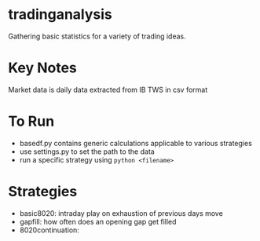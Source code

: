 # tradinganalysis
Gathering basic statistics for a variety of trading ideas.

# Key Notes
Market data is daily data extracted from IB TWS in csv format

# To Run
- basedf.py contains generic calculations applicable to various strategies
- use settings.py to set the path to the data
- run a specific strategy using ```python <filename>```

# Strategies

- basic8020: intraday play on exhaustion of previous days move
- gapfill: how often does an opening gap get filled
- 8020continuation:
